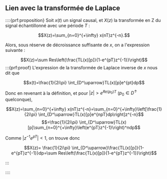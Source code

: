 ## Lien avec la transformée de Laplace
$\newcommand{\R}{\mathbb{R}}$
$\newcommand{\Q}{\mathbb{Q}}$
$\newcommand{\N}{\mathbb{N}}$
$\newcommand{\C}{\mathbb{C}}$
$\newcommand{\Z}{\mathbb{Z}}$



::::{prf:proposition}
Soit $x(t)$ un signal causal, et $X(z)$ la transformée
en Z du signal échantillonné  avec une période $T$ : 

$$X(z)=\sum_{n=0}^{+\infty} x(nT)z^{-n}.$$

Alors, sous réserve de décroissance suffisante de $x$, on a l'expression suivante :

$$X(z)=\sum Res\left(\frac{TL(x)[p]}{1-e^{pT}z^{-1}}\right)$$
:::{prf:proof}
L'expression de la transformée de Laplace inverse de $x$ nous dit que

$$x(t)=\frac{1}{2i\pi} \int_{D^\uparrow}TL(x)[p]e^{pt}dp$$

Donc en revenant à la définition, et pour $|z|>e^{Re(p_0)T}$ ($p_0\in D^\uparrow$ quelconque),

$$X(z)=\sum_{n=0}^{+\infty} x(nT)z^{-n}=\sum_{n=0}^{+\infty}\left[\frac{1}{2i\pi} \int_{D^\uparrow}TL(x)[p]e^{npT}dp\right]z^{-n}$$
$$=\frac{1}{2i\pi} \int_{D^\uparrow}TL(x)[p]\sum_{n=0}^{+\infty}\left(e^{pT}z^{-1}\right)^ndp$$


Comme $|z^{−1}e^{pT}|< 1$, on trouve donc 

$$X(z)= \frac{1}{2i\pi} \int_{D^\uparrow}\frac{TL(x)[p]}{1-e^{pT}z^{-1}}dp=\sum Res\left(\frac{TL(x)[p]}{1-e^{pT}z^{-1}}\right)$$

:::

::::